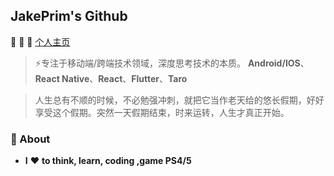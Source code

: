 ## JakePrim's Github

👋 👋 👋 <a href="https://www.yuque.com/jakeprim">个人主页</a>

> ⚡专注于移动端/跨端技术领域，深度思考技术的本质。
> **Android/IOS**、**React Native**、**React**、**Flutter**、**Taro**

> 人生总有不顺的时候，不必勉强冲刺，就把它当作老天给的悠长假期，好好享受这个假期。突然一天假期结束，时来运转，人生才真正开始。

### 🚀 About
- **I** ❤️ **to think, learn, coding ,game PS4/5**

